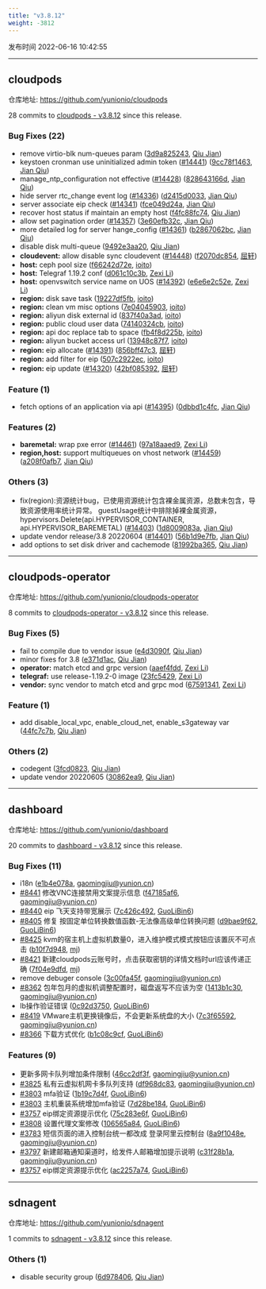 ```yaml
---
title: "v3.8.12"
weight: -3812
---
```


发布时间 2022-06-16 10:42:55

-----

## cloudpods

仓库地址: https://github.com/yunionio/cloudpods

28 commits to [cloudpods - v3.8.12] since this release.

### Bug Fixes (22)
- remove virtio-blk num-queues param ([3d9a825243](https://github.com/yunionio/cloudpods/commit/3d9a82524377da35f8186151095f7e7278c6fc56), [Qiu Jian](mailto:qiujian@yunionyun.com))
- keystoen cronman use uninitialized admin token ([#14441](https://github.com/yunionio/cloudpods/issues/14441)) ([9cc78f1463](https://github.com/yunionio/cloudpods/commit/9cc78f1463467849efb569aa462a20152fb5e10c), [Jian Qiu](mailto:swordqiu@gmail.com))
- manage_ntp_configuration not effective ([#14428](https://github.com/yunionio/cloudpods/issues/14428)) ([828643166d](https://github.com/yunionio/cloudpods/commit/828643166df222094cfad7aabc5c99d19540bd59), [Jian Qiu](mailto:swordqiu@gmail.com))
- hide server rtc_change event log ([#14336](https://github.com/yunionio/cloudpods/issues/14336)) ([d2415d0033](https://github.com/yunionio/cloudpods/commit/d2415d0033893adc9ba8d1cc89c040ee5c5e16ee), [Jian Qiu](mailto:swordqiu@gmail.com))
- server associate eip check ([#14341](https://github.com/yunionio/cloudpods/issues/14341)) ([fce049d24a](https://github.com/yunionio/cloudpods/commit/fce049d24ac7c3d1cbc8e6307e040327df331ab6), [Jian Qiu](mailto:swordqiu@gmail.com))
- recover host status if maintain an empty host ([f4fc88fc74](https://github.com/yunionio/cloudpods/commit/f4fc88fc74721a53abc085b13124107425aca309), [Qiu Jian](mailto:qiujian@yunionyun.com))
- allow set pagination order ([#14357](https://github.com/yunionio/cloudpods/issues/14357)) ([3e60efb32c](https://github.com/yunionio/cloudpods/commit/3e60efb32c42829a9f371134b30cc6d1f22ca67e), [Jian Qiu](mailto:swordqiu@gmail.com))
- more detailed log for server hange_config ([#14361](https://github.com/yunionio/cloudpods/issues/14361)) ([b2867062bc](https://github.com/yunionio/cloudpods/commit/b2867062bc242dd21b724c52d733997f1601bf26), [Jian Qiu](mailto:swordqiu@gmail.com))
- disable disk multi-queue ([9492e3aa20](https://github.com/yunionio/cloudpods/commit/9492e3aa2000712f89bb9025aa7d6c1ec2f3d10b), [Qiu Jian](mailto:qiujian@yunionyun.com))
- **cloudevent:** allow disable sync cloudevent ([#14448](https://github.com/yunionio/cloudpods/issues/14448)) ([f2070dc854](https://github.com/yunionio/cloudpods/commit/f2070dc854ef326c4b25bb1f1c06def9248bf050), [屈轩](mailto:qu_xuan@icloud.com))
- **host:** ceph pool size ([f66242d72e](https://github.com/yunionio/cloudpods/commit/f66242d72e6ae46c4bb70e1c43bad20c6c07cfa4), [ioito](mailto:qu_xuan@icloud.com))
- **host:** Telegraf 1.19.2 conf ([d061c10c3b](https://github.com/yunionio/cloudpods/commit/d061c10c3b86ad713009ffa783f94f0b8980c2e0), [Zexi Li](mailto:zexi.li@icloud.com))
- **host:** openvswitch service name on UOS ([#14392](https://github.com/yunionio/cloudpods/issues/14392)) ([e6e6e2c52e](https://github.com/yunionio/cloudpods/commit/e6e6e2c52e4bd0da011dbabcbb12a8e74c62958b), [Zexi Li](mailto:zexi.li@icloud.com))
- **region:** disk save task ([19227df5fb](https://github.com/yunionio/cloudpods/commit/19227df5fbddb32629c5536a5a36e1c606badfe8), [ioito](mailto:qu_xuan@icloud.com))
- **region:** clean vm misc options ([7e04045903](https://github.com/yunionio/cloudpods/commit/7e04045903844f5c15f1c16f9afb145d4beb932b), [ioito](mailto:qu_xuan@icloud.com))
- **region:** aliyun disk external id ([837f40a3ad](https://github.com/yunionio/cloudpods/commit/837f40a3adf6076d9ad9e2e2fd38454ad92421e3), [ioito](mailto:qu_xuan@icloud.com))
- **region:** public cloud user data ([74140324cb](https://github.com/yunionio/cloudpods/commit/74140324cbf945a46876f9aacbb4d8bab10aadc5), [ioito](mailto:qu_xuan@icloud.com))
- **region:** api doc replace tab to space ([fb4f8d225b](https://github.com/yunionio/cloudpods/commit/fb4f8d225b0ded66e2acdf051ba0f3bb2ab4f849), [ioito](mailto:qu_xuan@icloud.com))
- **region:** aliyun bucket access url ([13948c87f7](https://github.com/yunionio/cloudpods/commit/13948c87f7ede22b1e2fc6add39c584c6022321f), [ioito](mailto:qu_xuan@icloud.com))
- **region:** eip allocate ([#14391](https://github.com/yunionio/cloudpods/issues/14391)) ([856bff47c3](https://github.com/yunionio/cloudpods/commit/856bff47c38cad535c91b4da865b4d8e109e907f), [屈轩](mailto:qu_xuan@icloud.com))
- **region:** add filter for eip ([507c2922ec](https://github.com/yunionio/cloudpods/commit/507c2922ec0a3c213a34896afeb520b91a53111a), [ioito](mailto:qu_xuan@icloud.com))
- **region:** eip update ([#14320](https://github.com/yunionio/cloudpods/issues/14320)) ([42bf085392](https://github.com/yunionio/cloudpods/commit/42bf0853924b91f2cb7effaeabd1388be0a6811b), [屈轩](mailto:qu_xuan@icloud.com))

### Feature (1)
- fetch options of an application via api ([#14395](https://github.com/yunionio/cloudpods/issues/14395)) ([0dbbd1c4fc](https://github.com/yunionio/cloudpods/commit/0dbbd1c4fc3f985bf66d3a45c9efb58fb58e4849), [Jian Qiu](mailto:swordqiu@gmail.com))

### Features (2)
- **baremetal:** wrap pxe error ([#14461](https://github.com/yunionio/cloudpods/issues/14461)) ([97a18aaed9](https://github.com/yunionio/cloudpods/commit/97a18aaed98e0487c32fa9f7f8d161283c3bd7f3), [Zexi Li](mailto:zexi.li@icloud.com))
- **region,host:** support multiqueues on vhost network ([#14459](https://github.com/yunionio/cloudpods/issues/14459)) ([a208f0afb7](https://github.com/yunionio/cloudpods/commit/a208f0afb760b936c697e5a833318a809c8fa63a), [Jian Qiu](mailto:swordqiu@gmail.com))

### Others (3)
- fix(region):资源统计bug，已使用资源统计包含裸金属资源，总数未包含，导致资源使用率统计异常。 guestUsage统计中排除掉裸金属资源，hypervisors.Delete(api.HYPERVISOR_CONTAINER, api.HYPERVISOR_BAREMETAL) ([#14403](https://github.com/yunionio/cloudpods/issues/14403)) ([1d8009083a](https://github.com/yunionio/cloudpods/commit/1d8009083acd50004239214c97db6b405f32c454), [Jian Qiu](mailto:swordqiu@gmail.com))
- update vendor release/3.8 20220604 ([#14401](https://github.com/yunionio/cloudpods/issues/14401)) ([56b1d9e7fb](https://github.com/yunionio/cloudpods/commit/56b1d9e7fb5a86e5326d9c3254614304eeaa4a89), [Jian Qiu](mailto:swordqiu@gmail.com))
- add options to set disk driver and cachemode ([81992ba365](https://github.com/yunionio/cloudpods/commit/81992ba365d0509a14c0f69003a82a149e5e7114), [Qiu Jian](mailto:qiujian@yunionyun.com))

[cloudpods - v3.8.12]: https://github.com/yunionio/cloudpods/compare/v3.8.11...v3.8.12
-----

## cloudpods-operator

仓库地址: https://github.com/yunionio/cloudpods-operator

8 commits to [cloudpods-operator - v3.8.12] since this release.

### Bug Fixes (5)
- fail to compile due to vendor issue ([e4d3090f](https://github.com/yunionio/cloudpods-operator/commit/e4d3090f5b29fe3fe399c012fefbcd48098930c8), [Qiu Jian](mailto:qiujian@yunionyun.com))
- minor fixes for 3.8 ([e371d1ac](https://github.com/yunionio/cloudpods-operator/commit/e371d1ac8f1df0349bc80ef9939a5a9381142b8c), [Qiu Jian](mailto:qiujian@yunionyun.com))
- **operator:** match etcd and grpc version ([aaef4fdd](https://github.com/yunionio/cloudpods-operator/commit/aaef4fdde268a8997b3ac1bff82ab2662f901b1d), [Zexi Li](mailto:zexi.li@icloud.com))
- **telegraf:** use release-1.19.2-0 image ([23fc5429](https://github.com/yunionio/cloudpods-operator/commit/23fc54298300a237eb9f67147165fc41f7dea466), [Zexi Li](mailto:zexi.li@icloud.com))
- **vendor:** sync vendor to match etcd and grpc mod ([67591341](https://github.com/yunionio/cloudpods-operator/commit/67591341d98dd947438b0d3a0a9602843c9df888), [Zexi Li](mailto:zexi.li@icloud.com))

### Feature (1)
- add disable_local_vpc, enable_cloud_net, enable_s3gateway var ([44fc7c7b](https://github.com/yunionio/cloudpods-operator/commit/44fc7c7be5c566ff696b3adad5a33a12bf659825), [Qiu Jian](mailto:qiujian@yunionyun.com))

### Others (2)
- codegent ([3fcd0823](https://github.com/yunionio/cloudpods-operator/commit/3fcd0823c8ffd4cd70e2562c341bf42e1ec85918), [Qiu Jian](mailto:qiujian@yunionyun.com))
- update vendor 20220605 ([30862ea9](https://github.com/yunionio/cloudpods-operator/commit/30862ea90af6905a60fd5f7500e4ac51fba94a87), [Qiu Jian](mailto:qiujian@yunionyun.com))

[cloudpods-operator - v3.8.12]: https://github.com/yunionio/cloudpods-operator/compare/v3.8.11...v3.8.12
-----

## dashboard

仓库地址: https://github.com/yunionio/dashboard

20 commits to [dashboard - v3.8.12] since this release.

### Bug Fixes (11)
- i18n ([e1b4e078a](https://github.com/yunionio/dashboard/commit/e1b4e078afe0dba10d30bc79d528b5e5596b5df2), [gaomingjiu@yunion.cn](mailto:gaomingjiu@yunion.cn))
- [#8441](https://github.com/yunionio/dashboard/issues/8441) 修改VNC连接禁用文案提示信息 ([f47185af6](https://github.com/yunionio/dashboard/commit/f47185af6de3bb18439b8f54ed77184dd227dca9), [gaomingjiu@yunion.cn](mailto:gaomingjiu@yunion.cn))
- [#8440](https://github.com/yunionio/dashboard/issues/8440) eip 飞天支持带宽展示 ([7c426c492](https://github.com/yunionio/dashboard/commit/7c426c492ceb0f23a1fd1d8a13ff3ae9900d87c9), [GuoLiBin6](mailto:782518577@qq.com))
- [#8405](https://github.com/yunionio/dashboard/issues/8405) 修复 按固定单位转换数值函数-无法像高级单位转换问题 ([d9bae9f62](https://github.com/yunionio/dashboard/commit/d9bae9f62307d1aaa993c38cf319a6c5112b5d22), [GuoLiBin6](mailto:782518577@qq.com))
- [#8425](https://github.com/yunionio/dashboard/issues/8425) kvm的宿主机上虚拟机数量0，进入维护模式模式按钮应该置灰不可点击 ([b10f7d948](https://github.com/yunionio/dashboard/commit/b10f7d948031d3f40b62c50d65fc17340fe7c170), [mj](mailto:gaomingjiu@yunion.cn))
- [#8421](https://github.com/yunionio/dashboard/issues/8421) 新建cloudpods云账号时，点击获取密钥的详情文档时url应该传递正确 ([7f04e9dfd](https://github.com/yunionio/dashboard/commit/7f04e9dfdbd81825b50fdc38eb073c00ed8b2c96), [mj](mailto:gaomingjiu@yunion.cn))
- remove debuger console ([3c00fa45f](https://github.com/yunionio/dashboard/commit/3c00fa45f3804d5096fd81541385b2657f738a74), [gaomingjiu@yunion.cn](mailto:gaomingjiu@yunion.cn))
- [#8362](https://github.com/yunionio/dashboard/issues/8362) 包年包月的虚拟机调整配置时，磁盘返写不应该为空 ([1413b1c30](https://github.com/yunionio/dashboard/commit/1413b1c306c52498b646d38758d9e5075f24d6b2), [gaomingjiu@yunion.cn](mailto:gaomingjiu@yunion.cn))
- lb操作验证错误 ([0c92d3750](https://github.com/yunionio/dashboard/commit/0c92d375022a891261595524d4a2558b89e5746d), [GuoLiBin6](mailto:782518577@qq.com))
- [#8419](https://github.com/yunionio/dashboard/issues/8419) VMware主机更换镜像后，不会更新系统盘的大小 ([7c3f65592](https://github.com/yunionio/dashboard/commit/7c3f655927b9f80f5a373b3d30745bae786b6c2a), [gaomingjiu@yunion.cn](mailto:gaomingjiu@yunion.cn))
- [#8366](https://github.com/yunionio/dashboard/issues/8366) 下载方式优化 ([b1c08c9cf](https://github.com/yunionio/dashboard/commit/b1c08c9cfb663108b6403f7effb0235df2b32cee), [GuoLiBin6](mailto:782518577@qq.com))

### Features (9)
- 更新多网卡队列增加条件限制 ([46cc2df3f](https://github.com/yunionio/dashboard/commit/46cc2df3fc8ce221bacbcbb522888d2fba706dd6), [gaomingjiu@yunion.cn](mailto:gaomingjiu@yunion.cn))
- [#3825](https://github.com/yunionio/dashboard/issues/3825) 私有云虚拟机网卡多队列支持 ([df968dc83](https://github.com/yunionio/dashboard/commit/df968dc83438258120ffe9381d2b8871a94faadb), [gaomingjiu@yunion.cn](mailto:gaomingjiu@yunion.cn))
- [#3803](https://github.com/yunionio/dashboard/issues/3803) mfa验证 ([1b19c7d4f](https://github.com/yunionio/dashboard/commit/1b19c7d4f6e1bb7d0b58c87100f73d60b19df279), [GuoLiBin6](mailto:782518577@qq.com))
- [#3803](https://github.com/yunionio/dashboard/issues/3803) 主机重装系统增加mfa验证 ([7d28be184](https://github.com/yunionio/dashboard/commit/7d28be18451ced920b47bf450cd2669d0ebf6708), [GuoLiBin6](mailto:782518577@qq.com))
- [#3757](https://github.com/yunionio/dashboard/issues/3757) eip绑定资源提示优化 ([75c283e6f](https://github.com/yunionio/dashboard/commit/75c283e6fa56299c18102605e1f5392b7d470e0a), [GuoLiBin6](mailto:782518577@qq.com))
- [#3808](https://github.com/yunionio/dashboard/issues/3808) 设置代理文案修改 ([106565a84](https://github.com/yunionio/dashboard/commit/106565a845beaa3403b5012c97f8214d33353d84), [GuoLiBin6](mailto:782518577@qq.com))
- [#3783](https://github.com/yunionio/dashboard/issues/3783) 短信页面的进入控制台统一都改成 登录阿里云控制台 ([8a9f1048e](https://github.com/yunionio/dashboard/commit/8a9f1048e52f80554e0c5bea9230c2385fc76ebb), [gaomingjiu@yunion.cn](mailto:gaomingjiu@yunion.cn))
- [#3797](https://github.com/yunionio/dashboard/issues/3797) 新建邮箱通知渠道时，给发件人邮箱增加提示说明 ([c31f28b1a](https://github.com/yunionio/dashboard/commit/c31f28b1a7787f8696a5ecd642f9a6fbe8c5b2fd), [gaomingjiu@yunion.cn](mailto:gaomingjiu@yunion.cn))
- [#3757](https://github.com/yunionio/dashboard/issues/3757) eip绑定资源提示优化 ([ac2257a74](https://github.com/yunionio/dashboard/commit/ac2257a7477a995c021b06e49551a57a16d9349a), [GuoLiBin6](mailto:782518577@qq.com))

[dashboard - v3.8.12]: https://github.com/yunionio/dashboard/compare/v3.8.11...v3.8.12
-----

## sdnagent

仓库地址: https://github.com/yunionio/sdnagent

1 commits to [sdnagent - v3.8.12] since this release.

### Others (1)
- disable security group ([6d978406](https://github.com/yunionio/sdnagen/commit/6d9784062d4e5902162bb6a8345ec0110ec49076), [Qiu Jian](mailto:qiujian@yunionyun.com))

[sdnagent - v3.8.12]: https://github.com/yunionio/sdnagent/compare/v3.8.11...v3.8.12
